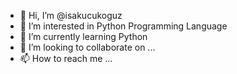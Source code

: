 - 👋 Hi, I’m @isakucukoguz
- 👀 I’m interested in Python Programming Language
- 🌱 I’m currently learning Python
- 💞️ I’m looking to collaborate on ...
- 📫 How to reach me ...

<!---
isakucukoguz/isakucukoguz is a ✨ special ✨ repository because its `README.md` (this file) appears on your GitHub profile.
You can click the Preview link to take a look at your changes.
--->
